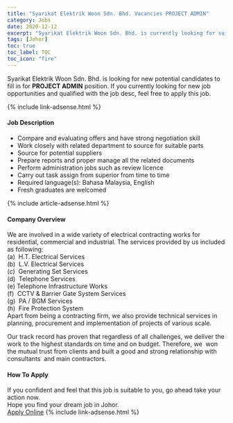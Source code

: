 ```yaml
---
title: "Syarikat Elektrik Woon Sdn. Bhd. Vacancies PROJECT ADMIN" 
category: Jobs 
date: 2020-12-12 
excerpt: "Syarikat Elektrik Woon Sdn. Bhd. is currently looking for suitable person to fill in the PROJECT ADMIN which positioned at Johor" 
tags: [Johor] 
toc: true 
toc_label: TOC 
toc_icon: "fire" 
--- 
```


<p>Syarikat Elektrik Woon Sdn. Bhd. is looking for new potential candidates to fill in for <b>PROJECT ADMIN</b> position. If you currently looking for new job opportunities and qualified with the job desc, feel free to apply this job.
</p>{% include link-adsense.html %} 
<div><div><div><h4>Job Description</h4></div></div><div><div><span><div><ul><li>Compare and evaluating offers and have strong negotiation skill</li><li>Work closely with related department to source for suitable parts</li><li>Source for potential suppliers</li><li>Prepare reports and proper manage all the related documents</li><li>Perform administration jobs such as review licence</li><li>Carry out task assign from superior from time to time</li><li>Required language(s):&#160;Bahasa Malaysia, English</li><li>Fresh graduates are welcomed</li></ul></div></span></div></div></div> 
{% include article-adsense.html %} 
<div><div><div><h4>Company Overview</h4></div></div><div><div><span><div><div>
<div>We are involved in a wide variety of electrical contracting works for residential, commercial and industrial. The services provided by us included as following:<br>
(a)&#160; H.T. Electrical Services<br>
(b)&#160; L.V. Electrical Services<br>
(c)&#160; Generating Set Services<br>
(d)&#160; Telephone Services<br>
(e) Telephone Infrastructure Works<br>
(f)&#160; CCTV &amp; Barrier Gate System Services<br>
(g)&#160; PA / BGM Services<br>
(h)&#160; Fire Protection System</div>
<div>Apart from being a contracting firm, we also provide technical services in planning, procurement and implementation of projects of various scale.</div>


Our track record has proven that regardless of all challenges, we deliver the work to the highest standards on time and on budget. Therefore, we&#160; won the mutual trust from clients and built a good and strong relationship with consultants&#160; and main contractors.</div></div></span></div></div></div> 
#### How To Apply 
If you confident and feel that this job is suitable to you, go ahead take your action now. <br/> 
Hope you find your dream job in Johor. <br/> 
<a href="https://www.jobstreet.com.my/en/job/project-admin-4442918?jobId=jobstreet-my-job-4442918&sectionRank=6&token=0~4053c66f-e1cf-4d5a-917e-3ec1f8c2def9&fr=SRP%20View%20In%20New%20Ta" class="btn btn--info" target="_blank" rel="nofollow noopenner">Apply Online</a> 
{% include link-adsense.html %} 